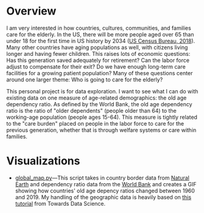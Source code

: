 # Overview

I am very interested in how countries, cultures, communities, and families care for the elderly. In the US, there will be more people aged over 65 than under 18 for the first time in US history by 2034 ([US Census Bureau, 2018](https://www.census.gov/newsroom/press-releases/2018/cb18-41-population-projections.html)). Many other countries have aging populations as well, with citizens living longer and having fewer children. This raises lots of economic questions: Has this generation saved adequately for retirement? Can the labor force adjust to compensate for their exit? Do we have enough long-term care facilities for a growing patient population? Many of these questions center around one larger theme: Who is going to care for the elderly?

This personal project is for data exploration. I want to see what I can do with existing data on one measure of age-related demographics: the old age dependency ratio. As defined by the World Bank, the old age dependency ratio is the ratio of "older dependents" (people older than 64) to the working-age population (people ages 15-64). This measure is tightly related to the "care burden" placed on people in the labor force to care for the previous generation, whether that is through welfare systems or care within families.

# Visualizations

* [global_map.py](https://github.com/mayalroy/dependency_ratio_viz/blob/main/global_map.py)&mdash;This script takes in country border data from [Natural Earth](https://www.naturalearthdata.com/downloads/10m-cultural-vectors/10m-admin-0-countries/) and dependency ratio data from the [World Bank](https://data.worldbank.org/indicator/SP.POP.DPND.OL) and creates a GIF showing how countries' old age depency ratios changed between 1960 and 2019. My handling of the geographic data is heavily based on [this tutorial](https://towardsdatascience.com/a-complete-guide-to-an-interactive-geographical-map-using-python-f4c5197e23e0) from Towards Data Science.
